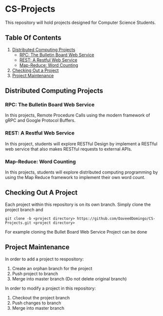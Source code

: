 # CS-Projects
This repository will hold projects designed for Computer Science Students. 

## Table Of Contents
1. [Distributed Computing Projects](#distributed-computing-projects)
    * [RPC: The Bulletin Board Web Service](#rpc--the-bulletin-board-web-service)
    * [REST: A Restful Web Service](#rest--a-restful-web-service)
    * [Map-Reduce: Word Counting](#map-reduce--word-counting)
2. [Checking Out a Project](#checking-out-a-project)
3. [Project Maintenance](#project-maintenance)


## Distributed Computing Projects <a name="distributed-computing-projects"></a>
### RPC: The Bulletin Board Web Service <a name="rpc--the-bulletin-board-web-service"></a>
In this projects, Remote Procedure Calls using the modern framework of gRPC and Google Protocol Buffers.
### REST: A Restful Web Service <a name="rest--a-restful-web-service"></a> 
In this project, students will explore RESTful Design by implement a RESTful web service that also makes RESTful requests to external APIs.  
### Map-Reduce: Word Counting <a name="map-reduce--word-counting"></a>
In this projects, students will explore distributed computing programming by using the Map Reduce framework to implement their own word count. 


## Checking Out A Project <a name="checking-out-a-project"></a> 
Each project within this repository is on its own branch. Simply clone the project branch and
```
git clone -b <project directory> https://github.com/DaveedDomingo/CS-Projects.git <project directory>
```
For example cloning the Bullet Board Web Service Project can be done


## Project Maintenance <a name="project-maintenance"></a>
In order to add a project to respository:
1. Create an orphan branch for the project
2. Push project to branch
3. Merge into master branch (Do not delete original branch)

In order to modify a project in this repository:
1. Checkout the project branch
2. Push changes to branch
3. Merge into master branch
